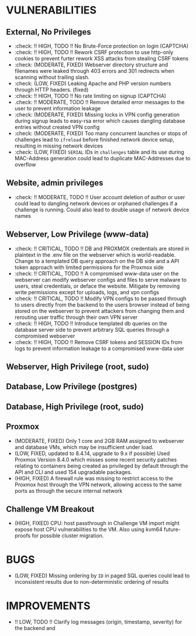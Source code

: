 # VULNERABILITIES

## External, No Privileges
- :check: !! HIGH, TODO !! No Brute-Force protection on login (CAPTCHA)
- :check: !! HIGH, TODO !! Rework CSRF protection to use http-only cookies to prevent furter rework XSS attacks from stealing CSRF tokens
- :check: (MODERATE, FIXED) Webserver directory structure and filenames were leaked through 403 errors and 301 redirects when scanning without trailing slash.
- :check: (LOW, FIXED) Leaking Apache and PHP version numbers through HTTP headers. (fixed)
- :check: !! HIGH, TODO !! No rate limiting on signup (CAPTCHA)
- .check: !! MODERATE, TODO !! Remove detailed error messages to the user to prevent information leakage
- :check: (MODERATE, FIXED) Missing locks in VPN config generation during signup leads to easy-rsa error which causes dangling database entries without created VPN config
- :check: (MODERATE, FIXED) Too many concurrent launches or stops of challenges lead to `ifreload` before finished network device setup, resulting in missing network devices
- :check: (LOW, FIXED) `SERIAL` IDs in `challenges` table and its use during MAC-Address generation could lead to duplicate MAC-Addresses due to overflow


## Website, admin privileges
- :check: !! MODERATE, TODO !! User account deletion of author or user could lead to dangling network devices or orphaned challenges if a challenge is running. Could also lead to double usage of network device names


## Webserver, Low Privilege (www-data)
- :check: !! CRITICAL, TODO !! DB and PROXMOX credentials are stored in plaintext in the .env file on the webserver which is world-readable. Change to a templated DB query approach on the DB side and a API token approach with limited permissions for the Proxmox side
- :check: !! CRITICAL, TODO !! A compromised www-data user on the webserver can modify webserver configs and files to serve malware to users, steal credentials, or deface the website. Mitigate by removing write permissions except for uploads, logs, and vpn configs
- :check: !! CRITICAL, TODO !! Modify VPN configs to be passed through to users directly from the backend to the users browser instead of being stored on the webserver to prevent attackers from changing them and rerouting user traffic through their own VPN server
- :check: !! HIGH, TODO !! Introduce templated db queries on the database server side to prevent arbitrary SQL queries through a compromised webserver
- :check: !! HIGH, TODO !! Remove CSRF tokens and SESSION IDs from logs to prevent information leakage to a compromised www-data user


## Webserver, High Privilege (root, sudo)

## Database, Low Privilege (postgres)
## Database, High Privilege (root, sudo)

## Proxmox
- (MODERATE, FIXED) Only 1 core and 2GB RAM assigned to webserver and database VMs, which may be insufficient under load.
- (LOW, FIXED, updated to 8.4.14, upgrade to 9.x if possible) Used Proxmox Version 8.4.0 which misses some recent security patches relating to containers being created as privileged by default through the API and CLI and used 154 upgradable packages.
- (HIGH, FIXED) A firewall rule was missing to restrict access to the Proxmox host through the VPN network, allowing access to the same ports as through the secure internal network
## Challenge VM Breakout
- (HIGH, FIXED) CPU: host passthrough in Challenge VM import might expose host CPU vulnerabilities to the VM. Also using kvm64 future-proofs for possible cluster migration.


# BUGS
- (LOW, FIXED) Missing ordering by `ID` in paged SQL queries could lead to inconsistent results due to non-deterministic ordering of results


# IMPROVEMENTS
- !! LOW, TODO !! Clarify log messages (origin, timestamp, severity) for the backend and











